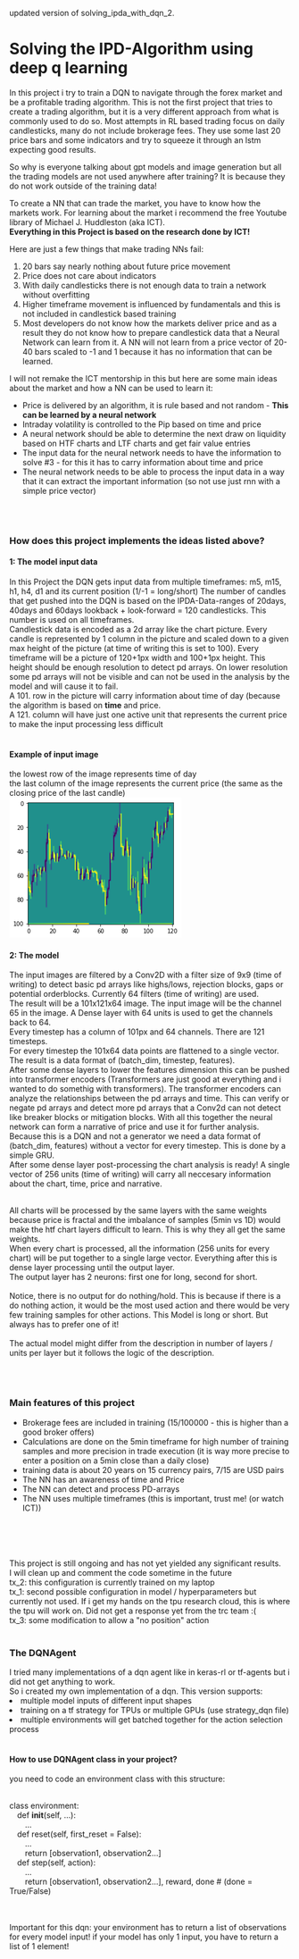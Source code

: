 updated version of solving_ipda_with_dqn_2.

<h1>Solving the IPD-Algorithm using deep q learning</h1>

In this project i try to train a DQN to navigate through the forex market and be a profitable trading algorithm.
This is not the first project that tries to create a trading algorithm, but it is a very different approach from what is commonly used to do so.
Most attempts in RL based trading focus on daily candlesticks, many do not include brokerage fees.
They use some last 20 price bars and some indicators and try to squeeze it through an lstm expecting good results. 

So why is everyone talking about gpt models and image generation but all the trading models are not used anywhere after training?
It is because they do not work outside of the training data!

To create a NN that can trade the market, you have to know how the markets work. 
For learning about the market i recommend the free Youtube library of Michael J. Huddleston (aka ICT).<br>
<b>Everything in this Project is based on the research done by ICT!</b>

Here are just a few things that make trading NNs fail: 
<ol>
  <li> 20 bars say nearly nothing about future price movement</li> 
  <li> Price does not care about indicators</li>
  <li> With daily candlesticks there is not enough data to train a network without overfitting</li>
  <li> Higher timeframe movement is influenced by fundamentals and this is not included in candlestick based training</li>
  <li> Most developers do not know how the markets deliver price and as a result they do not know how to prepare candlestick data that a Neural Network can learn from it. A NN will not learn from a price vector of 20-40 bars scaled to -1 and 1 because it has no information that can be learned. 
</ol>
    

I will not remake the ICT mentorship in this but here are some main ideas about the market and how a NN can be used to learn it:
<ul>
  <li>Price is delivered by an algorithm, it is rule based and not random - <b>This can be learned by a neural network</b></li>
  <li>Intraday volatility is controlled to the Pip based on time and price</li>
  <li>A neural network should be able to determine the next draw on liquidity based on HTF charts and LTF charts and get fair value entries</li>
  <li>The input data for the neural network needs to have the information to solve #3 - for this it has to carry information about time and price</li>
  <li>The neural network needs to be able to process the input data in a way that it can extract the important information (so not use just rnn with a simple price vector)</li>
</ul>

<br><br>
<h3>How does this project implements the ideas listed above?</h3>
<h4> 1: The model input data </h4>
In this Project the DQN gets input data from multiple timeframes: m5, m15, h1, h4, d1 and its current position (1/-1 = long/short)
The number of candles that get pushed into the DQN is based on the IPDA-Data-ranges of 20days, 40days and 60days lookback + look-forward = 120 candlesticks.
This number is used on all timeframes.<br>
Candlestick data is encoded as a 2d array like the chart picture. Every candle is represented by 1 column in the picture and scaled down to a given max height of the picture (at time of writing this is set to 100). Every timeframe will be a picture of 120+1px width and 100+1px height. This height should be enough resolution to detect pd arrays. On lower resolution some pd arrays will not be visible and can not be used in the analysis by the model and will cause it to fail. <br>
A 101. row in the picture will carry information about time of day (because the algorithm is based on <b>time</b> and price.<br> A 121. column will have just one active unit that represents the current price to make the input processing less difficult<br><br>

<h4>Example of input image</h4>
the lowest row of the image represents time of day<br>
the last column of the image represents the current price (the same as the closing price of the last candle)
<img src = "r1.jpg" title="Input image">

<h4>2: The model</h4>
The input images are filtered by a Conv2D with a filter size of 9x9 (time of writing) to detect basic pd arrays like highs/lows, rejection blocks, gaps or potential orderblocks. Currently 64 filters (time of writing) are used. <br>
The result will be a 101x121x64 image. The input image will be the channel 65 in the image. A Dense layer with 64 units is used to get the channels back to 64. <br>
Every timestep has a column of 101px and 64 channels. There are 121 timesteps.<br>
For every timestep the 101x64 data points are flattened to a single vector. The result is a data format of (batch_dim, timestep, features).<br>
After some dense layers to lower the features dimension this can be pushed into transformer encoders (Transformers are just good at everything and i wanted to do somethig with transformers). The transformer encoders can analyze the relationships between the pd arrays and time. This can verify or negate pd arrays and detect more pd arrays that a Conv2d can not detect like breaker blocks or mitigation blocks. With all this together the neural network can form a narrative of price and use it for further analysis.<br>
Because this is a DQN and not a generator we need a data format of (batch_dim, features) without a vector for every timestep. This is done by a simple GRU.<br>
After some dense layer post-processing the chart analysis is ready! A single vector of 256 units (time of writing) will carry all neccesary information about the chart, time, price and narrative.<br><br>

All charts will be processed by the same layers with the same weights because price is fractal and the imbalance of samples (5min vs 1D) would make the htf chart layers difficult to learn. This is why they all get the same weights.<br>
When every chart is processed, all the information (256 units for every chart) will be put together to a single large vector. Everything after this is dense layer processing until the output layer.<br>
The output layer has 2 neurons: first one for long, second for short.<br><br>
Notice, there is no output for do nothing/hold. This is because if there is a do nothing action, it would be the most used action and there would be very few training samples for other actions. This Model is long or short. But always has to prefer one of it!<br><br>
The actual model might differ from the description in number of layers / units per layer but it follows the logic of the description.

<br><br>
<h3>Main features of this project</h3>
<ul>
  <li>Brokerage fees are included in training (15/100000 - this is higher than a good broker offers)</li>
  <li>Calculations are done on the 5min timeframe for high number of training samples and more precision in trade execution (it is way more precise to enter a position on a 5min close than a daily close)</li>
  <li>training data is about 20 years on 15 currency pairs, 7/15 are USD pairs</li>
  <li>The NN has an awareness of time and Price</li>
  <li>The NN can detect and process PD-arrays</li>
  <li>The NN uses multiple timeframes (this is important, trust me! (or watch ICT))</li>
</ul>  

<br><br><br><br>
This project is still ongoing and has not yet yielded any significant results.<br>
I will clean up and comment the code sometime in the future<br>
tx_2: this configuration is currently trained on my laptop<br>
tx_1: second possible configuration in model / hyperparameters but currently not used. If i get my hands on the tpu research cloud, this is where the tpu will work on. Did not get a response yet from the trc team :(<br>
tx_3: some modification to allow a "no position" action
<br><br>
<h3>The DQNAgent</h3>
I tried many implementations of a dqn agent like in keras-rl or tf-agents but i did not get anything to work.<br>
So i created my own implementation of a dqn. This version supports:<br>
<li>multiple model inputs of different input shapes</li>
<li>training on a tf strategy for TPUs or multiple GPUs (use strategy_dqn file)</li>
<li>multiple environments will get batched together for the action selection process</li>
<br>
<h4>How to use DQNAgent class in your project?</h4>
you need to code an environment class with this structure:<br><br>

class environment:<br>
  &emsp;def __init__(self, ...):<br>
    &emsp;&emsp;...<br>
  &emsp;def reset(self, first_reset = False):<br>
    &emsp;&emsp;...<br>
    &emsp;&emsp;return [observation1, observation2...]<br>
   &emsp;def step(self, action):<br>
    &emsp;&emsp;...<br>
    &emsp;&emsp;return [observation1, observation2...], reward, done # (done = True/False)<br>
    
<br><br>
Important for this dqn: your environment has to return a list of observations for every model input! if your model has only 1 input, you have to return a list of 1 element!<br>

